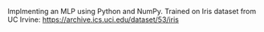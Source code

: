 Implmenting an MLP using Python and NumPy. Trained on Iris dataset from UC Irvine: https://archive.ics.uci.edu/dataset/53/iris
